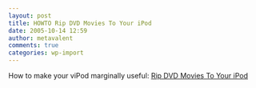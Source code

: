 ```yaml
---
layout: post
title: HOWTO Rip DVD Movies To Your iPod
date: 2005-10-14 12:59
author: metavalent
comments: true
categories: wp-import
---
```

How to make your viPod marginally useful: <a href="https://diveintomark.org/howto/ipod-dvd-ripping-guide/">Rip DVD Movies To Your iPod</a>
